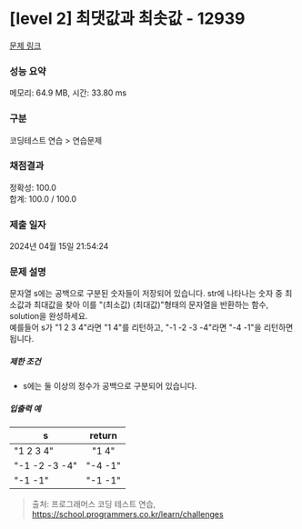 # [level 2] 최댓값과 최솟값 - 12939 

[문제 링크](https://school.programmers.co.kr/learn/courses/30/lessons/12939) 

### 성능 요약

메모리: 64.9 MB, 시간: 33.80 ms

### 구분

코딩테스트 연습 > 연습문제

### 채점결과

정확성: 100.0<br/>합계: 100.0 / 100.0

### 제출 일자

2024년 04월 15일 21:54:24

### 문제 설명

<p>문자열 s에는 공백으로 구분된 숫자들이 저장되어 있습니다. str에 나타나는 숫자 중 최소값과 최대값을 찾아 이를 "(최소값) (최대값)"형태의 문자열을 반환하는 함수, solution을 완성하세요.<br>
예를들어 s가 "1 2 3 4"라면 "1 4"를 리턴하고, "-1 -2 -3 -4"라면 "-4 -1"을 리턴하면 됩니다.</p>

<h5>제한 조건</h5>

<ul>
<li>s에는 둘 이상의 정수가 공백으로 구분되어 있습니다.</li>
</ul>

<h5>입출력 예</h5>
<table class="table">
        <thead><tr>
<th>s</th>
<th style="text-align: center">return</th>
</tr>
</thead>
        <tbody><tr>
<td>"1 2 3 4"</td>
<td style="text-align: center">"1 4"</td>
</tr>
<tr>
<td>"-1 -2 -3 -4"</td>
<td style="text-align: center">"-4 -1"</td>
</tr>
<tr>
<td>"-1 -1"</td>
<td style="text-align: center">"-1 -1"</td>
</tr>
</tbody>
      </table>

> 출처: 프로그래머스 코딩 테스트 연습, https://school.programmers.co.kr/learn/challenges